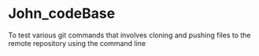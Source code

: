 # John_codeBase
To test various git commands that involves cloning and pushing files to the remote repository using the command line
